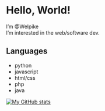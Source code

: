 # Hello, World!

I’m @Welpike  
I’m interested in the web/software dev.

## Languages
- python
- javascript
- html/css
- php
- java

[![My GitHub stats](https://github-readme-stats.vercel.app/api?username=Welpike&show_icons=true)](https://github.com/Welpike)
